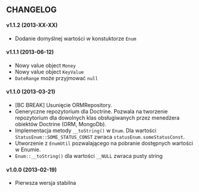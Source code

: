 ## CHANGELOG ##

#### v1.1.2 (2013-XX-XX) ####
- Dodanie domyślnej wartości w konstuktorze `Enum`

#### v1.1.1 (2013-06-12) ####
- Nowy value object `Money`
- Nowy value object `KeyValue`
- `DateRange` może przyjmować `null`

#### v1.1.0 (2013-03-21) ####
- [BC BREAK] Usunięcie ORMRepository.
- Generyczne repozytorium dla Doctrine. Pozwala na tworzenie repozytorium dla dowolnych klas obsługiwanych przez menedżera obiektów Doctrine (ORM, MongoDb).
- Implementacja metody `__toString()` w `Enum`. Dla wartości `StatusEnum::SOME_STATUS_CONST` zwraca `statusEnum.someStatusConst`.
- Utworzenie z `EnumUtil` pozwalającego na pobranie dostępnych wartości w Enumie.
- `Enum::__toString()` dla wartości `__NULL` zwraca pusty string

#### v1.0.0 (2013-02-19) ####
- Pierwsza wersja stabilna
